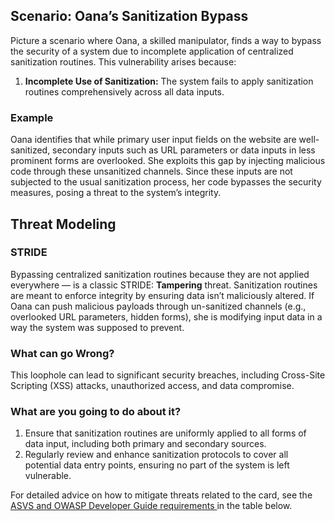 ## Scenario: Oana’s Sanitization Bypass

Picture a scenario where Oana, a skilled manipulator, finds a way to bypass the security of a system due to incomplete application of centralized sanitization routines. This vulnerability arises because:

1. **Incomplete Use of Sanitization:** The system fails to apply sanitization routines comprehensively across all data inputs.

### Example

Oana identifies that while primary user input fields on the website are well-sanitized, secondary inputs such as URL parameters or data inputs in less prominent forms are overlooked. She exploits this gap by injecting malicious code through these unsanitized channels. Since these inputs are not subjected to the usual sanitization process, her code bypasses the security measures, posing a threat to the system’s integrity.

## Threat Modeling

### STRIDE

Bypassing centralized sanitization routines because they are not applied everywhere — is a classic STRIDE: **Tampering** threat.
Sanitization routines are meant to enforce integrity by ensuring data isn’t maliciously altered.
If Oana can push malicious payloads through un-sanitized channels (e.g., overlooked URL parameters, hidden forms), she is modifying input data in a way the system was supposed to prevent.

### What can go Wrong?

This loophole can lead to significant security breaches, including Cross-Site Scripting (XSS) attacks, unauthorized access, and data compromise.

### What are you going to do about it?

1. Ensure that sanitization routines are uniformly applied to all forms of data input, including both primary and secondary sources.
2. Regularly review and enhance sanitization protocols to cover all potential data entry points, ensuring no part of the system is left vulnerable.

For detailed advice on how to mitigate threats related to the card, see the [ASVS and OWASP Developer Guide requirements ](#mapping 'ASVS and OWASP Developer Guide requirements [internal]') in the table below.
